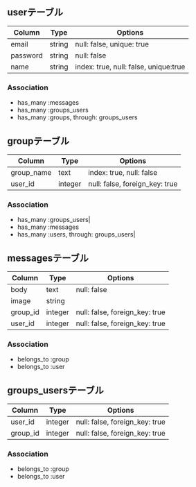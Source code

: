 ## userテーブル

|Column|Type|Options|
|------|----|-------|
|email|string|null: false, unique: true|
|password|string|null: false|
|name|string|index: true, null: false, unique:true|

### Association
- has_many :messages
- has_many :groups_users
- has_many :groups, through: groups_users

## groupテーブル

|Column|Type|Options|
|------|----|-------|
|group_name|text|index: true, null: false|
|user_id|integer|null: false, foreign_key: true|

### Association
- has_many :groups_users|
- has_many :messages
- has_many :users, through: groups_users|

## messagesテーブル

|Column|Type|Options|
|------|----|-------|
|body|text|null: false|
|image|string|
|group_id|integer|null: false, foreign_key: true|
|user_id|integer|null: false, foreign_key: true|

### Association
- belongs_to :group
- belongs_to :user

## groups_usersテーブル

|Column|Type|Options|
|------|----|-------|
|user_id|integer|null: false, foreign_key: true|
|group_id|integer|null: false, foreign_key: true|

### Association
- belongs_to :group
- belongs_to :user
